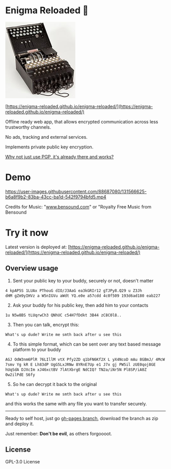 # Enigma Reloaded 📱

![Old enigma](https://raw.githubusercontent.com/enigma-reloaded/enigma-reloaded/master/app/src/assets/enigma-logo.jpg)

[https://enigma-reloaded.github.io/enigma-reloaded/](https://enigma-reloaded.github.io/enigma-reloaded/)

Offline ready web app, that allows encrypted communication across less trustworthy channels.

No ads, tracking and external services.

Implements private public key encryption.


[Why not just use PGP, it's already there and works?](https://github.com/enigma-reloaded/enigma-reloaded/blob/master/why-not-pgp.md)


# Demo

https://user-images.githubusercontent.com/88687080/131566625-b6a8f9b2-83ba-43cc-ba1d-542f9794bfd5.mp4

Credits for Music: "www.bensound.com" or "Royalty Free Music from Bensound

# Try it now

Latest version is deployed at: [https://enigma-reloaded.github.io/enigma-reloaded/](https://enigma-reloaded.github.io/enigma-reloaded/)

## Overview usage

1. Sent your public key to your buddy, securely or not, doesn't matter

```
4 kpAP5S 1LUAx PThouG dIO/J3AaG ea3kGRIr12 gTJPy8.Q29 u Z3Jh 
dHM gZm9yIHVz a W5nIGVu aWdt YQ.e0e a57cdd 4c0f509 193d6ad180 eab227
```

2. Ask your buddy for his public key, then add him to your contacts

```
1u N5w8BS tLUqrwCh3 QNhUC c54H7fDdkt 3B44 zC8C0l8..
```

3. Then you can talk, encrypt this:

```
What's up dude? Write me smth back after u see this
```

4. To this simple format, which can be sent over any text based message platform to your buddy

```
AGJ OdW3nm6PlR 76LIllM vtX Pfy2ZD q1bFN6Kf2X L yX4NcoD mAu 8GBmJ/ 4McW 
7smv Yg kR E Lh83dP UgG5LxJRNw 8YRnE7Up e1 J7x gj PW5il zUE0qoj8GE 
hUqSdA DJXcIm xJ46xctBV 7lAtXbrgE NdCIQ? TN2a/iNr5N Pl8SP/iA0Z 0w2ilPdE S6fy
```

5. So he can decrypt it back to the original

```
What's up dude? Write me smth back after u see this
```

and this works the same with any file you want to transfer securely.

___

Ready to self host, just go [gh-pages branch](https://github.com/enigma-reloaded/enigma-reloaded/tree/gh-pages), download the branch as zip and deploy it.

Just remember: **Don't be evil**, as others forgoooot.

## License
GPL-3.0 License
